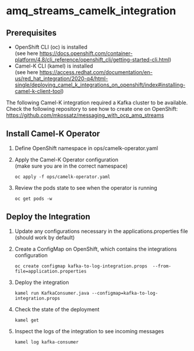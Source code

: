 # amq_streams_camelk_integration

## Prerequisites

- OpenShift CLI (oc) is installed
  <br/> (see here https://docs.openshift.com/container-platform/4.8/cli_reference/openshift_cli/getting-started-cli.html)
- Camel-K CLI (kamel) is installed
  <br/> (see here https://access.redhat.com/documentation/en-us/red_hat_integration/2020-q4/html-single/deploying_camel_k_integrations_on_openshift/index#installing-camel-k-client-tool)

The following Camel-K integration required a Kafka cluster to be available. 
Check the following repository to see how to create one on OpenShift:
https://github.com/mkossatz/messaging_with_ocp_amq_streams


## Install Camel-K Operator

1. Define OpenShift namespace in ops/camelk-operator.yaml
2. Apply the Camel-K Operator configuration 
<br/> (make sure you are in the correct namespace)

    ```Shell
    oc apply -f ops/camelk-operator.yaml
    ```

3. Review the pods state to see when the operator is running

    ```Shell
    oc get pods -w
    ```

## Deploy the Integration

1. Update any configurations necessary in the applications.properties file (should work by default)
2. Create a ConfigMap on OpenShift, which contains the integrations configuration

    ```Shell
    oc create configmap kafka-to-log-integration.props  --from-file=application.properties
    ```

3. Deploy the integration

    ```Shell
    kamel run KafkaConsumer.java --configmap=kafka-to-log-integration.props
    ```

4. Check the state of the deployment

    ```Shell
    kamel get
    ```

5. Inspect the logs of the integration to see incoming messages

    ```Shell
    kamel log kafka-consumer
    ```